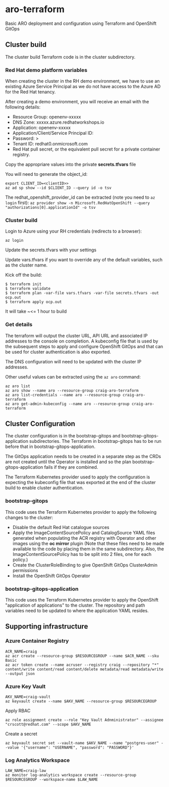 # aro-terraform
Basic ARO deployment and configuration using Terraform and OpenShift GitOps

## Cluster build

The cluster build Terraform code is in the cluster subdirectory.

### Red Hat demo platform variables

When creating the cluster in the RH demo environment, we have to use an existing Azure Service Principal as we do not have access to the Azure AD for the Red Hat tenancy.

After creating a demo environment, you will receive an email with the following details:

- Resource Group: openenv-xxxxx
- DNS Zone: xxxxx.azure.redhatworkshops.io
- Application: openenv-xxxxx
- Application/Client/Service Principal ID: <client ID>
- Password: <password>>
- Tenant ID: redhat0.onmicrosoft.com
- Red Hat pull secret, or the equivalent pull secret for a private container registry.

Copy the appropriare values into the private __secrets.tfvars__ file

You will need to generate the object_id:

```
export CLIENT_ID=<clientID>>
az ad sp show --id $CLIENT_ID --query id -o tsv
```

The redhat_openshift_provider_id can be extracted (note you need to `az login` first):
`az provider show -n Microsoft.RedHatOpenShift --query "authorizations[0].applicationId" -o tsv`

### Cluster build

Login to Azure using your RH credentials (redirects to a browser):

`az login`

Update the secrets.tfvars with your settings

Update vars.tfvars if you want to override any of the default variables, such as the cluster name.

Kick off the build:

```
$ terraform init
$ terraform validate
$ terraform plan -var-file vars.tfvars -var-file secrets.tfvars -out ocp.out
$ terraform apply ocp.out
```

It will take ~<= 1 hour to build

### Get details

The terraform will output the cluster URL, API URL and associated IP addresses to the console on completion.  A kubeconfig file that is used by the subsequent steps to apply and configure OpenShift GitOps and that can be used for cluster authentication is also exported.

The DNS configuration will need to be updated with the cluster IP addresses.

Other useful values can be extracted using the `az aro` command:

```
az aro list
az aro show --name aro --resource-group craig-aro-terraform
az aro list-credentials --name aro --resource-group craig-aro-terraform
az aro get-admin-kubeconfig --name aro --resource-group craig-aro-terraform
```

## Cluster Configuration

The cluster configuration is in the bootstrap-gitops and bootstrap-gitops-application subdirectories. The Terraform in bootstrap-gitops has to be run before that in bootstrap-gitops-application.

The GitOps application needs to be created in a separate step as the CRDs are not created until the Operator is installed and so the plan bootstrap-gitops-application fails if they are combined.

The Terraform Kubernetes provider used to apply the configuration is expecting the kubeconfig file that was exported at the end of the cluster build to enable cluster authentication.

### bootstrap-gitops 

This code uses the Terraform Kubernetes provider to apply the following changes to the cluster:

- Disable the default Red Hat catalogue sources
- Apply the ImageContentSourcePolicy and CatalogSource YAML files generated when populating the ACR registry with Operator and other images using the **oc mirror** plugin (Note that these files need to be made available to the code by placing them in the same subdirectory.  Also, the ImageContentSourcePolicy has to be split into 2 files, one for each policy.)
- Create the ClusterRoleBinding to give OpenShift GitOps ClusterAdmin permissions
- Install the OpenShift GitOps Operator

### bootstrap-gitops-application

This code uses the Terraform Kubernetes provider to apply the OpenShift "application of applications" to the cluster.  The repository and path variables need to be updated to where the application YAML resides.

## Supporting infrastructure

### Azure Container Registry

```
ACR_NAME=craig
az acr create --resource-group $RESOURCEGROUP --name $ACR_NAME --sku Basic
az acr token create --name acruser --registry craig --repository "*" content/write content/read content/delete metadata/read metadata/write --output json
```

### Azure Key Vault

```
AKV_NAME=craig-vault
az keyvault create --name $AKV_NAME --resource-group $RESOURCEGROUP
```

Apply RBAC

`az role assignment create --role "Key Vault Adnministrator" --assignee "crscott@redhat.com" --scope $AKV_NAME`

Create a secret

`az keyvault secret set --vault-name $AKV_NAME --name "postgres-user" --value '{"username": "USERNAME", "password": "PASSWORD"}'`

### Log Analytics Workspace

```
LAW_NAME=craig-law
az monitor log-analytics workspace create --resource-group $RESOURCEGROUP --workspace-name $LAW_NAME
```